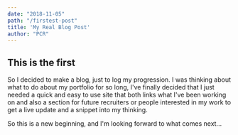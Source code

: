 ```yaml
---
date: "2018-11-05"
path: "/firstest-post"
title: 'My Real Blog Post'
author: "PCR"
---
```


## This is the first

So I decided to make a blog, just to log my progression. I was thinking about what to do about my portfolio for so long, I've finally decided that I just needed a quick and easy to use site that both links what I've been working on and also a section for future recruiters or people interested in my work to get a live update and a snippet into my thinking.

So this is a new beginning, and I'm looking forward to what comes next...